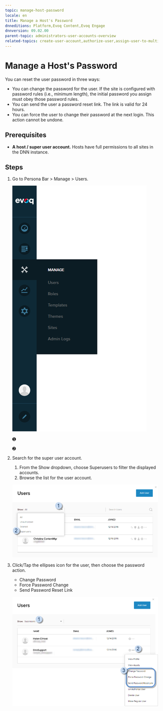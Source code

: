 ```yaml
---
topic: manage-host-password
locale: en
title: Manage a Host's Password
dnneditions: Platform,Evoq Content,Evoq Engage
dnnversion: 09.02.00
parent-topic: administrators-user-accounts-overview
related-topics: create-user-account,authorize-user,assign-user-to-multiple-roles,remove-user-from-multiple-roles,edit-user,manage-user-password,delete-user,delete-all-unauthorized-users,restore-deleted-user-account,purge-user-account,restore-multiple-deleted-users,purge-multiple-deleted-users,create-host-account,authorize-host,promote-user-to-host,demote-from-host,delete-host,delete-all-unauthorized-hosts,restore-deleted-host-account,purge-host-account
---
```


# Manage a Host's Password

You can reset the user password in three ways:

*   You can change the password for the user. If the site is configured with password rules (i.e., minimum length), the initial password you assign must obey those password rules.
*   You can send the user a password reset link. The link is valid for 24 hours.
*   You can force the user to change their password at the next login. This action cannot be undone.

## Prerequisites

*   **A host / super user account.** Hosts have full permissions to all sites in the DNN instance.

## Steps

1.  Go to Persona Bar \> Manage \> Users.
    
    ![Persona Bar > Manage > Users](img/scr-pbar-host-Manage-E91.png)
    
    ➊
    
    ➋
    
2.  Search for the super user account.
    
    1.  From the Show dropdown, choose Superusers to filter the displayed accounts.
    2.  Browse the list for the user account.
    
      
    
    ![User List > Show dropdown > Superusers](img/scr-UserListShowDropdown-SuperUser-E90.png)
    
      
    
3.  Click/Tap the ellipses icon for the user, then choose the password action.
    
    *   Change Password
    *   Force Password Change
    *   Send Password Reset Link
    
      
    
    ![User List > Show: Superusers > find the user > ellipses icon > Change Password / Force Password Change / Send Password Reset Link](img/scr-UserList-hostellipsesmenu-PasswordAll-E90.png)